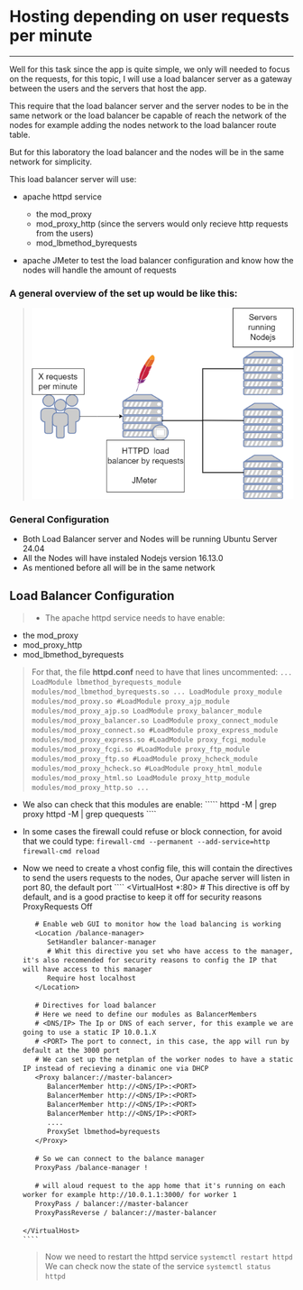 # Hosting depending on user requests per minute
---

Well for this task since the app is quite simple, we only will needed to focus on the requests,
for this topic, I will use a load balancer server as a gateway between the users and the servers
that host the app.

This require that the load balancer server and the server nodes to be in the same network or 
the load balancer be capable of reach the network of the nodes for example adding the nodes network
to the load balancer route table.

But for this laboratory the load balancer and the nodes will be in the same network for simplicity.

This load balancer server will use:
 - apache httpd service 
    - the mod_proxy 
    - mod_proxy_http (since the servers would only recieve http requests from the users)
    - mod_lbmethod_byrequests

 - apache JMeter to test the load balancer configuration and know how the nodes will handle the amount of requests

### A general overview of the set up would be like this:

> ![Network](https://github.com/MiguelJRM95/wheel_of_fortune/blob/master/media/host.png)


### General Configuration

- Both Load Balancer server and Nodes will be running Ubuntu Server 24.04
- All the Nodes will have instaled Nodejs version 16.13.0
- As mentioned before all will be in the same network


## Load Balancer Configuration
> - The apache httpd service needs to have enable:
   - the mod_proxy 
   - mod_proxy_http
   - mod_lbmethod_byrequests
   > For that, the file **httpd.conf** need to have that lines uncommented:
      ````
         ...
         LoadModule lbmethod_byrequests_module modules/mod_lbmethod_byrequests.so
         ...
         LoadModule proxy_module modules/mod_proxy.so
         #LoadModule proxy_ajp_module modules/mod_proxy_ajp.so
         LoadModule proxy_balancer_module modules/mod_proxy_balancer.so
         LoadModule proxy_connect_module modules/mod_proxy_connect.so
         #LoadModule proxy_express_module modules/mod_proxy_express.so
         #LoadModule proxy_fcgi_module modules/mod_proxy_fcgi.so
         #LoadModule proxy_ftp_module modules/mod_proxy_ftp.so
         #LoadModule proxy_hcheck_module modules/mod_proxy_hcheck.so
         #LoadModule proxy_html_module modules/mod_proxy_html.so
         LoadModule proxy_http_module modules/mod_proxy_http.so
         ...
      ````
- We also can check that this modules are enable:
      `````
      httpd -M | grep proxy
      httpd -M | grep quequests
      ````
- In some cases the firewall could refuse or block connection, for avoid that we could type:
      ````
      firewall-cmd --permanent --add-service=http
      firewall-cmd reload
      ````
- Now we need to create a vhost config file, this will contain the directives to send the users requests to the nodes,
Our apache server will listen in port 80, the default port
      ````
      <VirtualHost *:80>
         # This directive is off by default, and is a good practise to keep it off for security reasons
         ProxyRequests Off 

         # Enable web GUI to monitor how the load balancing is working
         <Location /balance-manager>
            SetHandler balancer-manager
            # Whit this directive you set who have access to the manager, it's also recomended for security reasons to config the IP that will have access to this manager
            Require host localhost
         </Location>
         
         # Directives for load balancer
         # Here we need to define our modules as BalancerMembers
         # <DNS/IP> The Ip or DNS of each server, for this example we are going to use a static IP 10.0.1.X
         # <PORT> The port to connect, in this case, the app will run by default at the 3000 port
         # We can set up the netplan of the worker nodes to have a static IP instead of recieving a dinamic one via DHCP
         <Proxy balancer://master-balancer>
            BalancerMember http://<DNS/IP>:<PORT>
            BalancerMember http://<DNS/IP>:<PORT>
            BalancerMember http://<DNS/IP>:<PORT>
            BalancerMember http://<DNS/IP>:<PORT>
            ....
            ProxySet lbmethod=byrequests
         </Proxy>

         # So we can connect to the balance manager
         ProxyPass /balance-manager !

         # will aloud request to the app home that it's running on each worker for example http://10.0.1.1:3000/ for worker 1
         ProxyPass / balancer://master-balancer
         ProxyPassReverse / balancer://master-balancer

      </VirtualHost>
      ````
   > Now we need to restart the httpd service
      ````
      systemctl restart httpd
      ````
   > We can check now the state of the service 
      ````
      systemctl status httpd
      ````
   